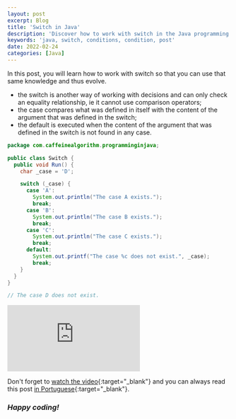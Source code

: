 ```yaml
---
layout: post
excerpt: Blog
title: 'Switch in Java'
description: 'Discover how to work with switch in the Java programming language. Get answers to your questions with the theory and examples presented.'
keywords: 'java, switch, conditions, condition, post'
date: 2022-02-24
categories: [Java]
---
```


In this post, you will learn how to work with switch so that you can use that same knowledge and thus evolve.

- the switch is another way of working with decisions and can only check an equality relationship, ie it cannot use comparison operators;
- the case compares what was defined in itself with the content of the argument that was defined in the switch;
- the default is executed when the content of the argument that was defined in the switch is not found in any case.

```java
package com.caffeinealgorithm.programminginjava;

public class Switch {
  public void Run() {
    char _case = 'D';

    switch (_case) {
      case 'A':
        System.out.println("The case A exists.");
        break;
      case 'B':
        System.out.println("The case B exists.");
        break;
      case 'C':
        System.out.println("The case C exists.");
        break;
      default:
        System.out.printf("The case %c does not exist.", _case);
        break;
    }
  }
}

// The case D does not exist.
```

<div class="video-container">
  <iframe src="https://www.youtube.com/embed/445d_X4N6OI" frameborder="0" allowfullscreen></iframe>
</div>

Don't forget to [watch the video](https://youtu.be/445d_X4N6OI){:target="\_blank"} and you can always read this post [in Portuguese](https://caffeinealgorithm.com/blog/switch-em-java/){:target="\_blank"}.

### _Happy coding!_
